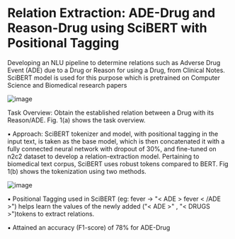 # Relation Extraction: ADE-Drug and Reason-Drug using SciBERT with Positional Tagging

Developing an NLU pipeline to determine relations such as Adverse Drug Event (ADE) due to a Drug or Reason for using a Drug, from Clinical Notes. SciBERT model is used for this purpose which is pretrained on Computer Science and Biomedical research papers

![image](https://user-images.githubusercontent.com/32479901/128592592-3de00137-aa9d-4451-bbd2-103ba367544d.png)


Task Overview: Obtain the established relation between a Drug with its Reason/ADE. Fig. 1(a) shows the task overview.

▪ Approach: SciBERT tokenizer and model, with positional tagging in the input text, is taken as the base model, which is then concatenated it with a fully connected    neural network with dropout of 30%, and fine-tuned on n2c2 dataset to develop a relation-extraction model.
Pertaining to biomedical text corpus, SciBERT uses robust tokens compared to BERT. Fig 1(b) shows the tokenization using two methods.

![image](https://user-images.githubusercontent.com/32479901/128592648-cb50f2ef-9cee-40eb-a312-fdcc28ebdeb2.png)

▪ Positional Tagging used in SciBERT (eg: fever -> "< ADE > fever < /ADE >") helps learn the values of the newly added ("< ADE >" , "< DRUGS >")tokens to extract relations.

▪ Attained an accuracy (F1-score) of 78% for ADE-Drug


